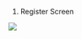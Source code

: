 1. Register Screen
<img src="https://www.dropbox.com/s/f353gn91zojl0ge/Screenshot_20180803-083911.png" />